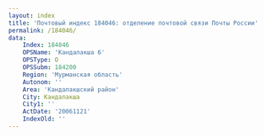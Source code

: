 ```yaml
---
layout: index
title: 'Почтовый индекс 184046: отделение почтовой связи Почты России'
permalink: /184046/
data:
    Index: 184046
    OPSName: 'Кандалакша 6'
    OPSType: О
    OPSSubm: 184200
    Region: 'Мурманская область'
    Autonom: ''
    Area: 'Кандалакшский район'
    City: Кандалакша
    City1: ''
    ActDate: '20061121'
    IndexOld: ''
---
```

